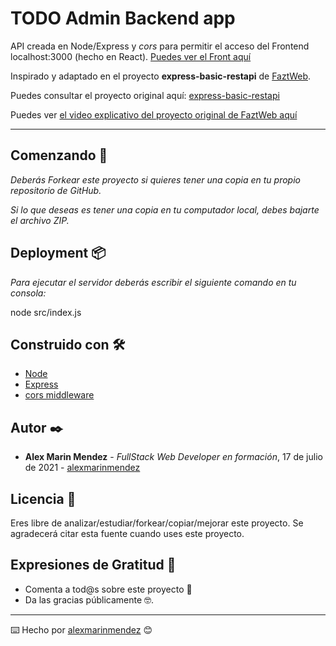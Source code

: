 # TODO Admin Backend app

API creada en Node/Express y _cors_ para permitir el acceso del Frontend localhost:3000 (hecho en React). [Puedes ver el Front aquí](https://github.com/alexmarinmendez/todo-frontend)

Inspirado y adaptado en el proyecto **express-basic-restapi** de [FaztWeb](https://github.com/FaztWeb).

Puedes consultar el proyecto original aquí: [express-basic-restapi](https://github.com/FaztWeb/express-basic-restapi)

Puedes ver [el video explicativo del proyecto original de FaztWeb aquí](https://www.youtube.com/watch?v=bK3AJfs7qNY)


---

## Comenzando 🚀

_Deberás Forkear este proyecto si quieres tener una copia en tu propio repositorio de GitHub._

_Si lo que deseas es tener una copia en tu computador local, debes bajarte el archivo ZIP._



## Deployment 📦

_Para ejecutar el servidor deberás escribir el siguiente comando en tu consola:_

node src/index.js

## Construido con 🛠️

* [Node](https://nodejs.org/es/)
* [Express](http://expressjs.com/)
* [cors middleware](https://www.npmjs.com/package/cors)

## Autor ✒️

* **Alex Marin Mendez** - *FullStack Web Developer en formación*, 17 de julio de 2021 - [alexmarinmendez](https://github.com/alexmarinmendez)

## Licencia 📄

Eres libre de analizar/estudiar/forkear/copiar/mejorar este proyecto. Se agradecerá citar esta fuente cuando uses este proyecto.

## Expresiones de Gratitud 🎁

* Comenta a tod@s sobre este proyecto 📢
* Da las gracias públicamente 🤓.



---
⌨️ Hecho por [alexmarinmendez](https://github.com/alexmarinmendez) 😊